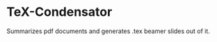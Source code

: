 TeX-Condensator
===============

Summarizes pdf documents and generates .tex beamer slides out of it. 
